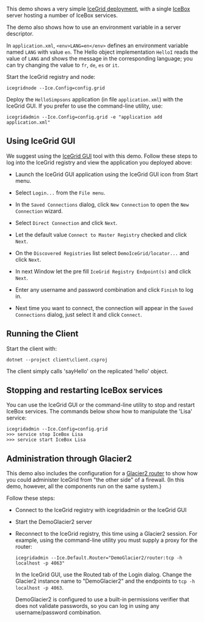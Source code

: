 This demo shows a very simple [IceGrid deployment][1], with a single
[IceBox][2] server hosting a number of IceBox services.

The demo also shows how to use an environment variable in a server
descriptor.

In `application.xml`, `<env>LANG=en</env>` defines an environment variable
named `LANG` with value `en`. The Hello object implementation `HelloI`
reads the value of `LANG` and shows the message in the corresponding
language; you can try changing the value to `fr`, `de`, `es` or `it`.

Start the IceGrid registry and node:
```
icegridnode --Ice.Config=config.grid
```

Deploy the `HelloSimpsons` application (in file `application.xml`) with
the IceGrid GUI. If you prefer to use the command-line utility, use:

```
icegridadmin --Ice.Config=config.grid -e "application add application.xml"
```

Using IceGrid GUI
-----------------

We suggest using the [IceGrid GUI][3] tool with this demo. Follow these steps
to log into the IceGrid registry and view the application you deployed above:

  - Launch the IceGrid GUI application using the IceGrid GUI icon from Start
    menu.

  - Select `Login...` from the `File menu`.

  - In the `Saved Connections` dialog, click `New Connection` to open
    the `New Connection` wizard.

  - Select `Direct Connection` and click `Next`.

  - Let the default value `Connect to Master Registry` checked
    and click `Next`.

  - On the `Discovered Registries` list select `DemoIceGrid/locator...` and
    click `Next`.

  - In next Window let the pre fill `IceGrid Registry Endpoint(s)` and click
    `Next`.

  - Enter any username and password combination and click `Finish`
    to log in.

  - Next time you want to connect, the connection will appear in the
    `Saved Connections` dialog, just select it and click `Connect`.

Running the Client
------------------

Start the client with:
```
dotnet --project client\client.csproj
```

The client simply calls 'sayHello' on the replicated 'hello' object.

Stopping and restarting IceBox services
---------------------------------------

You can use the IceGrid GUI or the command-line utility to stop
and restart IceBox services. The commands below show how to manipulate
the 'Lisa' service:
```
icegridadmin --Ice.Config=config.grid
>>> service stop IceBox Lisa
>>> service start IceBox Lisa
```

Administration through Glacier2
-------------------------------

This demo also includes the configuration for a [Glacier2 router][4] to
show how you could administer IceGrid from "the other side" of a firewall.
(In this demo, however, all the components run on the same system.)

Follow these steps:

 - Connect to the IceGrid registry with icegridadmin or the IceGrid GUI

 - Start the DemoGlacier2 server

 - Reconnect to the IceGrid registry, this time using a Glacier2
   session. For example, using the command-line utility you must
   supply a proxy for the router:
   ```
   icegridadmin --Ice.Default.Router="DemoGlacier2/router:tcp -h localhost -p 4063"
   ```
   In the IceGrid GUI, use the Routed tab of the Login dialog.
   Change the Glacier2 instance name to "DemoGlacier2" and the endpoints
   to `tcp -h localhost -p 4063`.

   DemoGlacier2 is configured to use a built-in permissions verifier
   that does not validate passwords, so you can log in using any
   username/password combination.

[1]: https://doc.zeroc.com/ice/4.0/ice-services/icegrid/using-icegrid-deployment
[2]: https://doc.zeroc.com/ice/4.0/icebox
[3]: https://doc.zeroc.com/ice/4.0/ice-services/icegrid/icegrid-gui-tool
[4]: https://doc.zeroc.com/ice/4.0/ice-services/glacier2/icegrid-and-glacier2-integration

